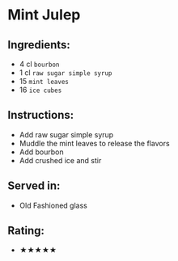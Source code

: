 # Mint Julep

## Ingredients:
- 4 cl `bourbon`
- 1 cl `raw sugar simple syrup`
- 15 `mint leaves`
- 16 `ice cubes`

## Instructions:
- Add raw sugar simple syrup
- Muddle the mint leaves to release the flavors
- Add bourbon
- Add crushed ice and stir

## Served in:
- Old Fashioned glass

## Rating:
- ★★★★★